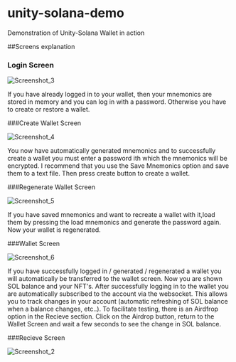 # unity-solana-demo
Demonstration of Unity-Solana Wallet in action

##Screens explanation
### Login Screen

![Screenshot_3](https://user-images.githubusercontent.com/58888833/150561580-2a98e9d4-dedb-4909-a200-e469e6d3054f.png)

If you have already logged in to your wallet, then your mnemonics are stored in memory and you can log in with a password.
Otherwise you have to create or restore a wallet.

###Create Wallet Screen

![Screenshot_4](https://user-images.githubusercontent.com/58888833/150562094-9da48a91-30d4-433f-8d8c-61d54bd84d89.png)

You now have automatically generated mnemonics and to successfully create a wallet you must enter a password ith which the mnemonics will be encrypted.
I recommend that you use the Save Mnemonics option and save them to a text file.
Then press create button to create a wallet.

###Regenerate Wallet Screen

![Screenshot_5](https://user-images.githubusercontent.com/58888833/150563186-21fc2af0-d900-44b3-b371-ab97fe6730ff.png)

If you have saved mnemonics and want to recreate a wallet with it,load them by pressing the load mnemonics and generate the password again.
Now your wallet is regenerated.

###Wallet Screen

![Screenshot_6](https://user-images.githubusercontent.com/58888833/150563680-51a62ecb-bd28-4293-a71a-1a2628569a80.png)

If you have successfully logged in / generated / regenerated a wallet you will automatically be transferred to the wallet screen.
Now you are shown SOL balance and your NFT's.
After successfully logging in to the wallet you are automatically subscribed to the account via the websocket. This allows you to track changes in your account (automatic refreshing of SOL balance when a balance changes, etc..).
To facilitate testing, there is an Airdfrop option in the Recieve section. Click on the Airdrop button, return to the Wallet Screen and wait a few seconds to see the change in SOL balance.

###Recieve Screen 

![Screenshot_2](https://user-images.githubusercontent.com/58888833/150565477-e971c5ec-030f-4d73-b547-5adadf30e08d.png)
